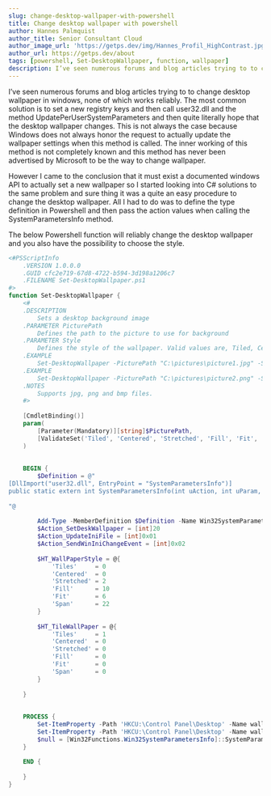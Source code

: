 ```yaml
---
slug: change-desktop-wallpaper-with-powershell
title: Change desktop wallpaper with powershell
author: Hannes Palmquist
author_title: Senior Consultant Cloud
author_image_url: 'https://getps.dev/img/Hannes_Profil_HighContrast.jpg'
author_url: https://getps.dev/about
tags: [powershell, Set-DesktopWallpaper, function, wallpaper]
description: I’ve seen numerous forums and blog articles trying to to change desktop wallpaper in windows, none of which works reliably.
---
```


<div class="fb-share-button"
data-href="https://getps.dev/blog/change-desktop-wallpaper-with-powershell"
data-layout="button"
data-size="small">
</div>

I’ve seen numerous forums and blog articles trying to to change desktop wallpaper in windows, none of which works reliably. The most common solution is to set a new registry keys and then call user32.dll and the method UpdatePerUserSystemParameters and then quite literally hope that the desktop wallpaper changes. This is not always the case because Windows does not always honor the request to actually update the wallpaper settings when this method is called. The inner working of this method is not completely known and this method has never been advertised by Microsoft to be the way to change wallpaper.

However I came to the conclusion that it must exist a documented windows API to actually set a new wallpaper so I started looking into C# solutions to the same problem and sure thing it was a quite an easy procedure to change the desktop wallpaper. All I had to do was to define the type definition in Powershell and then pass the action values when calling the SystemParametersInfo method.

The below Powershell function will reliably change the desktop wallpaper and you also have the possibility to choose the style.

```powershell
<#PSScriptInfo
    .VERSION 1.0.0.0
    .GUID cfc2e719-67d8-4722-b594-3d198a1206c7
    .FILENAME Set-DesktopWallpaper.ps1
#>
function Set-DesktopWallpaper {
    <#
    .DESCRIPTION
        Sets a desktop background image
    .PARAMETER PicturePath
        Defines the path to the picture to use for background
    .PARAMETER Style
        Defines the style of the wallpaper. Valid values are, Tiled, Centered, Stretched, Fill, Fit, Span   
    .EXAMPLE
        Set-DesktopWallpaper -PicturePath "C:\pictures\picture1.jpg" -Style Fill
    .EXAMPLE
        Set-DesktopWallpaper -PicturePath "C:\pictures\picture2.png" -Style Centered
    .NOTES
        Supports jpg, png and bmp files.
    #>
 
    [CmdletBinding()]
    param(
        [Parameter(Mandatory)][string]$PicturePath,
        [ValidateSet('Tiled', 'Centered', 'Stretched', 'Fill', 'Fit', 'Span')]$Style = 'Fill'
    )
 
 
    BEGIN {
        $Definition = @"
[DllImport("user32.dll", EntryPoint = "SystemParametersInfo")]
public static extern int SystemParametersInfo(int uAction, int uParam, string lpvParam, int fuWinIni);
 
"@
 
        Add-Type -MemberDefinition $Definition -Name Win32SystemParametersInfo -Namespace Win32Functions
        $Action_SetDeskWallpaper = [int]20 
        $Action_UpdateIniFile = [int]0x01
        $Action_SendWinIniChangeEvent = [int]0x02
 
        $HT_WallPaperStyle = @{
            'Tiles'     = 0
            'Centered'  = 0
            'Stretched' = 2
            'Fill'      = 10
            'Fit'       = 6
            'Span'      = 22
        }
 
        $HT_TileWallPaper = @{
            'Tiles'     = 1
            'Centered'  = 0
            'Stretched' = 0
            'Fill'      = 0
            'Fit'       = 0
            'Span'      = 0
        }
 
    }
 
 
    PROCESS {
        Set-ItemProperty -Path 'HKCU:\Control Panel\Desktop' -Name wallpaperstyle -Value $HT_WallPaperStyle[$Style]
        Set-ItemProperty -Path 'HKCU:\Control Panel\Desktop' -Name wallpaperstyle -Value $HT_TileWallPaper[$Style]
        $null = [Win32Functions.Win32SystemParametersInfo]::SystemParametersInfo($Action_SetDeskWallpaper, 0, $PicturePath, ($Action_UpdateIniFile -bor $Action_SendWinIniChangeEvent))
    }
 
    END {
         
    }
}
```
